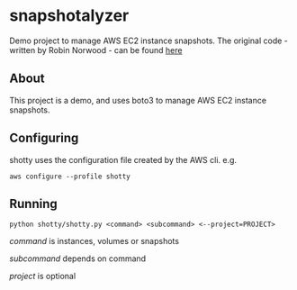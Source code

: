 # snapshotalyzer
Demo project to manage AWS EC2 instance snapshots. The original code - written by Robin Norwood - can be found [here](https://github.com/robin-acloud/snapshotalyzer-30000)

## About

This project is a demo, and uses boto3 to manage AWS EC2 instance snapshots.

## Configuring

shotty uses the configuration file created by the AWS cli. e.g.

`aws configure --profile shotty`

## Running

`python shotty/shotty.py <command> <subcommand> <--project=PROJECT>`

*command* is instances, volumes or snapshots

*subcommand* depends on command

*project* is optional
